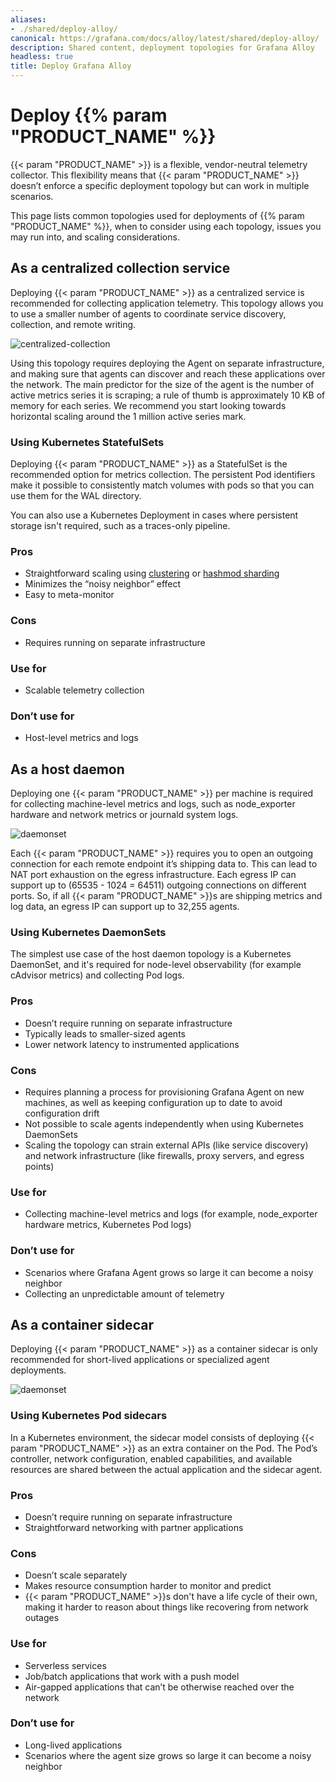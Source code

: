 ```yaml
---
aliases:
- ./shared/deploy-alloy/
canonical: https://grafana.com/docs/alloy/latest/shared/deploy-alloy/
description: Shared content, deployment topologies for Grafana Alloy
headless: true
title: Deploy Grafana Alloy
---
```


# Deploy {{% param "PRODUCT_NAME" %}}

{{< param "PRODUCT_NAME" >}} is a flexible, vendor-neutral telemetry collector.
This flexibility means that {{< param "PRODUCT_NAME" >}} doesn’t enforce a specific deployment topology but can work in multiple scenarios.

This page lists common topologies used for deployments of {{% param "PRODUCT_NAME" %}}, when to consider using each topology, issues you may run into, and scaling considerations.

## As a centralized collection service

Deploying {{< param "PRODUCT_NAME" >}} as a centralized service is recommended for collecting application telemetry.
This topology allows you to use a smaller number of agents to coordinate service discovery, collection, and remote writing.

![centralized-collection](/media/docs/agent/agent-topologies/centralized-collection.png)

Using this topology requires deploying the Agent on separate infrastructure, and making sure that agents can discover and reach these applications over the network.
The main predictor for the size of the agent is the number of active metrics series it is scraping; a rule of thumb is approximately 10 KB of memory for each series.
We recommend you start looking towards horizontal scaling around the 1 million active series mark.

### Using Kubernetes StatefulSets

Deploying {{< param "PRODUCT_NAME" >}} as a StatefulSet is the recommended option for metrics collection.
The persistent Pod identifiers make it possible to consistently match volumes with pods so that you can use them for the WAL directory.

You can also use a Kubernetes Deployment in cases where persistent storage isn't required, such as a traces-only pipeline.

### Pros

* Straightforward scaling using [clustering][] or [hashmod sharding][]
* Minimizes the “noisy neighbor” effect
* Easy to meta-monitor

### Cons

* Requires running on separate infrastructure

### Use for

* Scalable telemetry collection

### Don’t use for

* Host-level metrics and logs

## As a host daemon

Deploying one {{< param "PRODUCT_NAME" >}} per machine is required for collecting machine-level metrics and logs, such as node_exporter hardware and network metrics or journald system logs.

![daemonset](/media/docs/agent/agent-topologies/daemonset.png)

Each {{< param "PRODUCT_NAME" >}} requires you to open an outgoing connection for each remote endpoint it’s shipping data to.
This can lead to NAT port exhaustion on the egress infrastructure.
Each egress IP can support up to (65535 - 1024 = 64511) outgoing connections on different ports.
So, if all {{< param "PRODUCT_NAME" >}}s are shipping metrics and log data, an egress IP can support up to 32,255 agents.

### Using Kubernetes DaemonSets

The simplest use case of the host daemon topology is a Kubernetes DaemonSet, and it's required for node-level observability (for example cAdvisor metrics) and collecting Pod logs.

### Pros

* Doesn’t require running on separate infrastructure
* Typically leads to smaller-sized agents
* Lower network latency to instrumented applications

### Cons

* Requires planning a process for provisioning Grafana Agent on new machines, as well as keeping configuration up to date to avoid configuration drift
* Not possible to scale agents independently when using Kubernetes DaemonSets
* Scaling the topology can strain external APIs (like service discovery) and network infrastructure (like firewalls, proxy servers, and egress points)

### Use for

* Collecting machine-level metrics and logs (for example, node_exporter hardware metrics, Kubernetes Pod logs)

### Don’t use for

* Scenarios where Grafana Agent grows so large it can become a noisy neighbor
* Collecting an unpredictable amount of telemetry

## As a container sidecar

Deploying {{< param "PRODUCT_NAME" >}} as a container sidecar is only recommended for short-lived applications or specialized agent deployments.

![daemonset](/media/docs/agent/agent-topologies/sidecar.png)

### Using Kubernetes Pod sidecars

In a Kubernetes environment, the sidecar model consists of deploying {{< param "PRODUCT_NAME" >}} as an extra container on the Pod.
The Pod’s controller, network configuration, enabled capabilities, and available resources are shared between the actual application and the sidecar agent.

### Pros

* Doesn’t require running on separate infrastructure
* Straightforward networking with partner applications

### Cons

* Doesn’t scale separately
* Makes resource consumption harder to monitor and predict
* {{< param "PRODUCT_NAME" >}}s don't have a life cycle of their own, making it harder to reason about things like recovering from network outages

### Use for

* Serverless services
* Job/batch applications that work with a push model
* Air-gapped applications that can’t be otherwise reached over the network

### Don’t use for

* Long-lived applications
* Scenarios where the agent size grows so large it can become a noisy neighbor

<!-- ToDo: Check URL path -->
[hashmod sharding]: https://grafana.com/docs/agent/latest/static/operation-guide/

[clustering]: ../../concepts/clustering/
